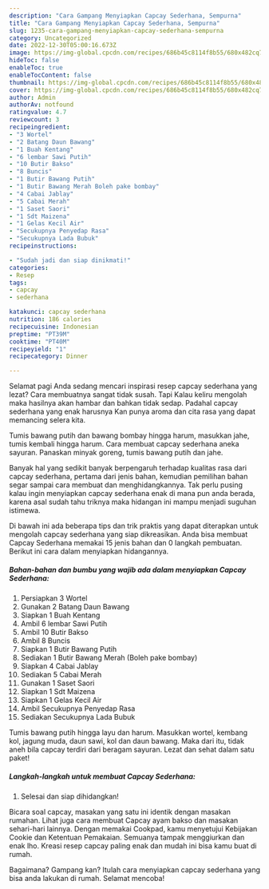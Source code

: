 ```yaml
---
description: "Cara Gampang Menyiapkan Capcay Sederhana, Sempurna"
title: "Cara Gampang Menyiapkan Capcay Sederhana, Sempurna"
slug: 1235-cara-gampang-menyiapkan-capcay-sederhana-sempurna
category: Uncategorized
date: 2022-12-30T05:00:16.673Z
image: https://img-global.cpcdn.com/recipes/686b45c8114f8b55/680x482cq70/capcay-sederhana-foto-resep-utama.jpg
hideToc: false
enableToc: true
enableTocContent: false
thumbnail: https://img-global.cpcdn.com/recipes/686b45c8114f8b55/680x482cq70/capcay-sederhana-foto-resep-utama.jpg
cover: https://img-global.cpcdn.com/recipes/686b45c8114f8b55/680x482cq70/capcay-sederhana-foto-resep-utama.jpg
author: Admin
authorAv: notfound
ratingvalue: 4.7
reviewcount: 3
recipeingredient:
- "3 Wortel"
- "2 Batang Daun Bawang"
- "1 Buah Kentang"
- "6 lembar Sawi Putih"
- "10 Butir Bakso"
- "8 Buncis"
- "1 Butir Bawang Putih"
- "1 Butir Bawang Merah Boleh pake bombay"
- "4 Cabai Jablay"
- "5 Cabai Merah"
- "1 Saset Saori"
- "1 Sdt Maizena"
- "1 Gelas Kecil Air"
- "Secukupnya Penyedap Rasa"
- "Secukupnya Lada Bubuk"
recipeinstructions:

- "Sudah jadi dan siap dinikmati!"
categories:
- Resep
tags:
- capcay
- sederhana

katakunci: capcay sederhana 
nutrition: 186 calories
recipecuisine: Indonesian
preptime: "PT39M"
cooktime: "PT40M"
recipeyield: "1"
recipecategory: Dinner

---
```



Selamat pagi Anda sedang mencari inspirasi resep capcay sederhana yang lezat? Cara membuatnya sangat tidak susah. Tapi Kalau keliru mengolah maka hasilnya akan hambar dan bahkan tidak sedap. Padahal capcay sederhana yang enak harusnya Kan punya aroma dan cita rasa yang dapat memancing selera kita.


Tumis bawang putih dan bawang bombay hingga harum, masukkan jahe, tumis kembali hingga harum. Cara membuat capcay sederhana aneka sayuran. Panaskan minyak goreng, tumis bawang putih dan jahe.

Banyak hal yang sedikit banyak berpengaruh terhadap kualitas rasa dari capcay sederhana, pertama dari jenis bahan, kemudian pemilihan bahan segar sampai cara membuat dan menghidangkannya. Tak perlu pusing kalau ingin menyiapkan capcay sederhana enak di mana pun anda berada, karena asal sudah tahu triknya maka hidangan ini mampu menjadi suguhan istimewa.


Di bawah ini ada beberapa tips dan trik praktis yang dapat diterapkan untuk mengolah capcay sederhana yang siap dikreasikan. Anda bisa membuat Capcay Sederhana memakai 15 jenis bahan dan 0 langkah pembuatan. Berikut ini cara dalam menyiapkan hidangannya.

<!--inarticleads1-->

##### Bahan-bahan dan bumbu yang wajib ada dalam menyiapkan Capcay Sederhana:

1. Persiapkan 3 Wortel
1. Gunakan 2 Batang Daun Bawang
1. Siapkan 1 Buah Kentang
1. Ambil 6 lembar Sawi Putih
1. Ambil 10 Butir Bakso
1. Ambil 8 Buncis
1. Siapkan 1 Butir Bawang Putih
1. Sediakan 1 Butir Bawang Merah (Boleh pake bombay)
1. Siapkan 4 Cabai Jablay
1. Sediakan 5 Cabai Merah
1. Gunakan 1 Saset Saori
1. Siapkan 1 Sdt Maizena
1. Siapkan 1 Gelas Kecil Air
1. Ambil Secukupnya Penyedap Rasa
1. Sediakan Secukupnya Lada Bubuk


Tumis bawang putih hingga layu dan harum. Masukkan wortel, kembang kol, jagung muda, daun sawi, kol dan daun bawang. Maka dari itu, tidak aneh bila capcay terdiri dari beragam sayuran. Lezat dan sehat dalam satu paket! 

<!--inarticleads2-->

##### Langkah-langkah untuk membuat Capcay Sederhana:


1. Selesai dan siap dihidangkan!

Bicara soal capcay, masakan yang satu ini identik dengan masakan rumahan. Lihat juga cara membuat Capcay ayam bakso dan masakan sehari-hari lainnya. Dengan memakai Cookpad, kamu menyetujui Kebijakan Cookie dan Ketentuan Pemakaian. Semuanya tampak menggiurkan dan enak lho. Kreasi resep capcay paling enak dan mudah ini bisa kamu buat di rumah. 

Bagaimana? Gampang kan? Itulah cara menyiapkan capcay sederhana yang bisa anda lakukan di rumah. Selamat mencoba!

